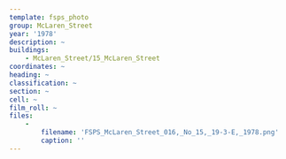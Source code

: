 ```yaml
---
template: fsps_photo
group: McLaren_Street
year: '1978'
description: ~
buildings:
    - McLaren_Street/15_McLaren_Street
coordinates: ~
heading: ~
classification: ~
section: ~
cell: ~
film_roll: ~
files:
    -
        filename: 'FSPS_McLaren_Street_016,_No_15,_19-3-E,_1978.png'
        caption: ''
---
```


